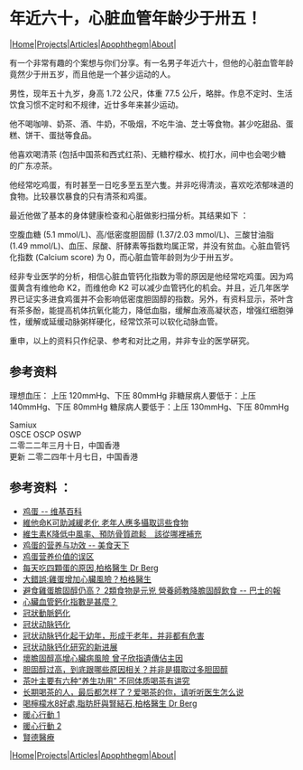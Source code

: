 # 年近六十，心脏血管年龄少于卅五！

|[Home](/README.md)|[Projects](/projects.md)|[Articles](/articles.md)|[Apophthegm](/apophthegm.md)|[About](/about.md)|

有一个非常有趣的个案想与你们分享。有一名男子年近六十，但他的心脏血管年龄竟然少于卅五岁，而且他是一个甚少运动的人。

男性，现年五十九岁，身高 1.72 公尺，体重 77.5 公斤，略胖。作息不定时、生活饮食习惯不定时和不规律，近廿多年来甚少运动。

他不喝咖啡、奶茶、酒、牛奶，不吸烟，不吃牛油、芝士等食物。甚少吃甜品、蛋糕、饼干、蛋挞等食品。

他喜欢喝清茶 (包括中国茶和西式红茶)、无糖柠檬水、梳打水，间中也会喝少糖的广东凉茶。

他经常吃鸡蛋，有时甚至一日吃多至五至六隻。并非吃得清淡，喜欢吃浓郁味道的食物。比较暴饮暴食的只有清茶和鸡蛋。

最近他做了基本的身体健康检查和心脏做影扫描分析。其结果如下 ：

空腹血糖 (5.1 mmol/L)、高/低密度胆固醇 (1.37/2.03 mmol/L)、三酸甘油脂 (1.49 mmol/L)、血压、尿酸、肝酵素等指数均属正常，并没有贫血。心脏血管钙化指数 (Calcium score) 为 0，而心脏血管年龄则为少于卅五岁。

经非专业医学的分析，相信心脏血管钙化指数为零的原因是他经常吃鸡蛋。因为鸡蛋黄含有维他命 K2，而维他命 K2 可以减少血管钙化的机会。并且，近几年医学界已证实多进食鸡蛋并不会影响低密度胆固醇的指数。另外，有资料显示，茶叶含有茶多酚，能提高机体抗氧化能力，降低血脂，缓解血液高凝状态，增强红细胞弹性，缓解或延缓动脉粥样硬化，经常饮茶可以软化动脉血管。

重申，以上的资料只作纪录、参考和对比之用，并非专业的医学硏究。

## 参考资料

理想血压： 上压 120mmHg、下压 80mmHg
非糖尿病人要低于：上压 140mmHg、下压 80mmHg
糖尿病人要低于：上压 130mmHg、下压 80mmHg

Samiux   
OSCE  OSCP  OSWP   
二零二二年三月十日，中国香港   
更新 二零二四年十月七日，中国香港    

## 参考资料 ：

- [鸡蛋 -- 维基百科](https://zh.m.wikipedia.org/zh/%E9%9B%9E%E8%9B%8B)  
- [維他命K可助減緩老化 老年人應多攝取這些食物](https://health.udn.com/health/amp/story/6037/4219113)  
- [維生素K降低中風率、預防骨質疏鬆　該從哪裡補充](https://m.commonhealth.com.tw/amp/article/82038)  
- [鸡蛋的营养与功效 -- 美食天下](https://m.meishichina.com/ingredient/jidan/info/)  
- [鸡蛋营养价值的误区](https://zhuanlan.zhihu.com/p/38169491)  
- [每天吃四顆蛋的原因,柏格醫生 Dr Berg](https://www.youtube.com/watch?v=GVK-Ia2SdM8)  
- [大錯誤:雞蛋增加心臟風險？柏格醫生](https://www.youtube.com/watch?v=fHCwKqZdUsU)  
- [避食雞蛋膽固醇仍高？ 2類食物是元兇 營養師教降膽固醇飲食 -- 巴士的報](https://www.bastillepost.com/hongkong/article/12618645-%e9%81%bf%e9%a3%9f%e9%9b%9e%e8%9b%8b%e8%86%bd%e5%9b%ba%e9%86%87%e4%bb%8d%e9%ab%98%ef%bc%9f-2%e9%a1%9e%e9%a3%9f%e7%89%a9%e6%98%af%e5%85%83%e5%85%87-%e7%87%9f%e9%a4%8a%e5%b8%ab%e6%95%99%e9%99%8d?current_cat=8)  
- [心臟血管鈣化指數是甚麼？](https://www.rsroc.org.tw/knowledge/education/content.asp?ID=47)  
- [冠狀動脈鈣化](https://baike.baidu.hk/item/%E5%86%A0%E7%8B%80%E5%8B%95%E8%84%88%E9%88%A3%E5%8C%96/10538893)  
- [冠状动脉钙化](https://www.thepaper.cn/newsDetail_forward_8912607)  
- [冠状动脉钙化起于幼年，形成于老年，并非都有危害](https://www.thepaper.cn/newsDetail_forward_9900994)  
- [冠状动脉钙化研究的新进展](http://rs.yiigle.com/CN113805201906/1175577.htm)  
- [壞膽固醇高增心臟病風險 曾子欣指遺傳佔主因](https://www.hongkongahc.com/zh/media-coverage/%E5%A3%9E%E8%86%BD%E5%9B%BA%E9%86%87%E9%AB%98%E5%A2%9E%E5%BF%83%E8%87%9F%E7%97%85%E9%A2%A8%E9%9A%AA-%E6%9B%BE%E5%AD%90%E6%AC%A3%E6%8C%87%E9%81%BA%E5%82%B3%E4%BD%94%E4%B8%BB%E5%9B%A0/)  
- [胆固醇过高，到底跟哪些原因相关？并非是摄取过多胆固醇](https://k.sina.cn/article_6978371786_19ff180ca00100w9l7.html)  
- [茶叶主要有六种“养生功用” 不同体质喝茶有讲究](https://m.yunnan.cn/system/2020/05/15/030674837.shtml)  
- [长期喝茶的人，最后都怎样了？爱喝茶的你，请听听医生怎么说](https://partners.sina.cn/html/amap/news/article?amsfrom=push&cid=22&via=LBP-ALGSTGY_RECALL-133299-1-push-7_1_1_5-1212-plan133299_1-0&docUrl=https%3A%2F%2Fk.sina.cn%2Farticle_5615894018_14ebbbe02001011732.html%3Ffrom%3Dhealth%26cre%3Dtianyi%26mod%3Dgdall%26loc%3D5%26r%3D0%26rfunc%3D78%26tj%3Dcxthirdparty_gdbatch%26tr%3D302&en_dataid=1841d7ae3e244b4ac4899174a7eed069556a4370e18472b3a68411eea7626b65&wm=6219)  
- [喝檸檬水8好處,脂肪肝與腎結石,柏格醫生 Dr Berg](https://www.youtube.com/watch?v=RW99rdza-WI)  
- [暖心行動 1](https://www.hongkongahc.com/zh/heartwarming-initiative/)  
- [暖心行動 2](https://www.hongkongahc.com/zh/promotion/heartwarming-initiative/)  
- [賢德醫療](http://centremedical.com.hk/)  

|[Home](/README.md)|[Projects](/projects.md)|[Articles](/articles.md)|[Apophthegm](/apophthegm.md)|[About](/about.md)|

